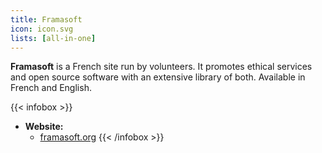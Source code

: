 ```yaml
---
title: Framasoft
icon: icon.svg
lists: [all-in-one]
---
```


**Framasoft** is a French site run by volunteers. It promotes ethical services and open source software with an extensive library of both. Available in French and English.

{{< infobox >}}
- **Website:** 
    - [framasoft.org](https://framasoft.org/en/)
{{< /infobox >}}